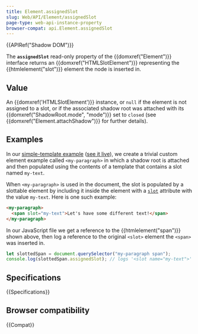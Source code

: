 ```yaml
---
title: Element.assignedSlot
slug: Web/API/Element/assignedSlot
page-type: web-api-instance-property
browser-compat: api.Element.assignedSlot
---
```


{{APIRef("Shadow DOM")}}

The **`assignedSlot`** read-only
property of the {{domxref("Element")}} interface returns an
{{domxref("HTMLSlotElement")}} representing the {{htmlelement("slot")}} element the
node is inserted in.

## Value

An {{domxref('HTMLSlotElement')}} instance, or `null` if the element is not
assigned to a slot, or if the associated shadow root was attached with its
{{domxref("ShadowRoot.mode", "mode")}} set to `closed` (see
{{domxref("Element.attachShadow")}} for further details).

## Examples

In our [simple-template example](https://github.com/mdn/web-components-examples/tree/main/simple-template) ([see it live](https://mdn.github.io/web-components-examples/simple-template/)), we create a trivial custom element example called
`<my-paragraph>` in which a shadow root is attached and then populated
using the contents of a template that contains a slot named `my-text`.

When `<my-paragraph>` is used in the document, the slot is populated
by a slottable element by including it inside the element with a
[`slot`](/en-US/docs/Web/HTML/Global_attributes/slot) attribute
with the value `my-text`. Here is one such example:

```html
<my-paragraph>
  <span slot="my-text">Let's have some different text!</span>
</my-paragraph>
```

In our JavaScript file we get a reference to the {{htmlelement("span")}} shown above,
then log a reference to the original `<slot>` element the
`<span>` was inserted in.

```js
let slottedSpan = document.querySelector("my-paragraph span");
console.log(slottedSpan.assignedSlot); // logs '<slot name="my-text">'
```

## Specifications

{{Specifications}}

## Browser compatibility

{{Compat}}
